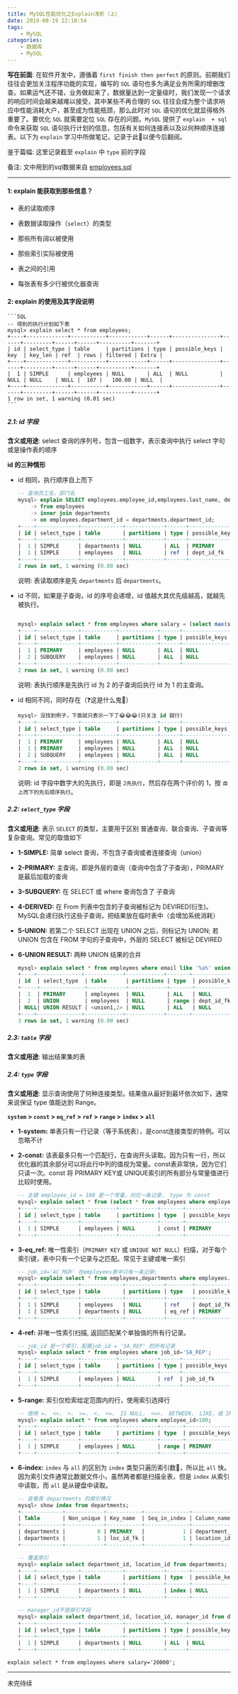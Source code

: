 ```yaml
---
title: MySQL性能优化之Explain浅析（上）
date: 2019-08-19 22:18:54
tags:
    - MySQL
categories:
    - 数据库
    - MySQL
---
```


**写在前面**: 在软件开发中，遵循着 `first finish then perfect` 的原则。前期我们往往会更加关注程序功能的实现，编写的 `SQL` 语句也多为满足业务所需的增删改查。如果运气还不错，业务做起来了，数据量达到一定量级时，我们发现一个请求的响应时间会越来越难以接受，其中某些不再合理的 `SQL` 往往会成为整个请求响应中性能消耗大户，甚至成为性能瓶颈，那么此时对 `SQL` 语句的优化就显得格外重要了。要优化 `SQL` 就需要定位 `SQL` 存在的问题。`MySQL` 提供了 `explain  + sql` 命令来获取 `SQL` 语句执行计划的信息，包括有关如何连接表以及以何种顺序连接表。以下为 `explain` 学习中所做笔记，记录于此📝以便今后翻阅。

鉴于篇幅: 这里记录截至 `explain` 中 `type` 前的字段

<!--more-->

备注: 文中用到的sql数据来自 [employees.sql](https://github.com/inscode/inscode.github.io/blob/master/blog/source/static/myemployees.sql)

---

#### 1: explain 能获取到那些信息？

- 表的读取顺序

- 表数据读取操作（`select`）的类型

- 那些所有阔以被使用

- 那些索引实际被使用

- 表之间的引用

- 每张表有多少行被优化器查询

#### 2: explain 的使用及其字段说明

    ```SQL
    -- 得到的执行计划如下表
    mysql> explain select * from employees;
    +----+-------------+-----------+------------+------+---------------+------+---------+------+------+----------+-------+
    | id | select_type | table     | partitions | type | possible_keys | key  | key_len | ref  | rows | filtered | Extra |
    +----+-------------+-----------+------------+------+---------------+------+---------+------+------+----------+-------+
    |  1 | SIMPLE      | employees | NULL       | ALL  | NULL          | NULL | NULL    | NULL |  107 |   100.00 | NULL  |
    +----+-------------+-----------+------------+------+---------------+------+---------+------+------+----------+-------+
    1 row in set, 1 warning (0.01 sec)
    ```
##### 2.1: id 字段

**含义或用途**: select 查询的序列号，包含一组数字，表示查询中执行 select 字句或是操作表的顺序

**id 的三种情形**

- id 相同，执行顺序自上而下

    ```SQL
    -- 查询员工名，部门名
    mysql> explain SELECT employees.employee_id,employees.last_name, departments.department_name
        -> from employees
        -> inner join departments
        -> on employees.department_id = departments.department_id;
    +----+-------------+-------------+------------+------+---------------+------------+---------+---------------------------------------+------+----------+-------+
    | id | select_type | table       | partitions | type | possible_keys | key        | key_len | ref                                   | rows | filtered | Extra |
    +----+-------------+-------------+------------+------+---------------+------------+---------+---------------------------------------+------+----------+-------+
    |  1 | SIMPLE      | departments | NULL       | ALL  | PRIMARY       | NULL       | NULL    | NULL                                  |   27 |   100.00 | NULL  |
    |  1 | SIMPLE      | employees   | NULL       | ref  | dept_id_fk    | dept_id_fk | 5       | myemployees.departments.department_id |    9 |   100.00 | NULL  |
    +----+-------------+-------------+------------+------+---------------+------------+---------+---------------------------------------+------+----------+-------+
    2 rows in set, 1 warning (0.00 sec)
    ```
    说明: 表读取顺序是先 `departments` 后 `departments`。

- id 不同，如果是子查询，id 的序号会递增，id 值越大其优先级越高，就越先被执行。

    ```SQL

    mysql> explain select * from employees where salary = (select max(salary) from employees);
    +----+-------------+-----------+------------+------+---------------+------+---------+------+------+----------+-------------+
    | id | select_type | table     | partitions | type | possible_keys | key  | key_len | ref  | rows | filtered | Extra       |
    +----+-------------+-----------+------------+------+---------------+------+---------+------+------+----------+-------------+
    |  1 | PRIMARY     | employees | NULL       | ALL  | NULL          | NULL | NULL    | NULL |  107 |    10.00 | Using where |
    |  2 | SUBQUERY    | employees | NULL       | ALL  | NULL          | NULL | NULL    | NULL |  107 |   100.00 | NULL        |
    +----+-------------+-----------+------------+------+---------------+------+---------+------+------+----------+-------------+
    2 rows in set, 1 warning (0.00 sec)
    ```
    说明: 表执行顺序是先执行 id 为 2 的子查询后执行 id 为 1 的主查询。

- id 相同不同，同时存在（❓这是什么鬼👻）

    ```SQL
    mysql> 没找到例子，下面就只表示一下了😂😂😂(只关注 id 就行)
    +----+-------------+-----------+------------+------+---------------+------+---------+------+------+----------+-------------+
    | id | select_type | table     | partitions | type | possible_keys | key  | key_len | ref  | rows | filtered | Extra       |
    +----+-------------+-----------+------------+------+---------------+------+---------+------+------+----------+-------------+
    |  1 | PRIMARY     | employees | NULL       | ALL  | NULL          | NULL | NULL    | NULL |  107 |    10.00 | Using where |
    |  1 | PRIMARY     | employees | NULL       | ALL  | NULL          | NULL | NULL    | NULL |  107 |   100.00 | NULL        |
    |  2 | SUBQUERY    | employees | NULL       | ALL  | NULL          | NULL | NULL    | NULL |  107 |   100.00 | NULL        |
    +----+-------------+-----------+------------+------+---------------+------+---------+------+------+----------+-------------+
    2 rows in set, 1 warning (0.00 sec)
    ```
    说明: id 字段中数字大的先执行，即是 `2先执行`，然后存在两个评价的 1，按 `自上而下的先后顺序执行`。


##### 2.2: `select_type` 字段    

**含义或用途**: 表示 `SELECT` 的类型，主要用于区别 普通查询、联合查询、子查询等复杂查询。常见的取值如下

- **1-SIMPLE:**  简单 select 查询，不包含子查询或者连接查询（union）

- **2-PRIMARY:**  主查询，即是外层的查询（查询中包含了子查询），PRIMARY 是最后加载的查询

- **3-SUBQUERY:**  在 SELECT 或 where 查询包含了 子查询

- **4-DERIVED:**  在 From 列表中包含的子查询被标记为 DEVIRED(衍生)。MySQL会递归执行这些子查询，把结果放在临时表中（会增加系统消耗）

- **5-UNION:**  若第二个 SELECT 出现在 UNION 之后，则标记为 UNION; 若 UNION 包含在 FROM 字句的子查询中，外层的 SELECT 被标记 DEVIRED

- **6-UNION RESULT:**  两种 UNION 结果的合并

    ```SQL
    mysql> explain select * from employees where email like '%a%' union select * from employees where department_id>90;
    +----+--------------+------------+------------+-------+---------------+------------+---------+------+------+----------+-----------------------+
    | id  | select_type  | table      | partitions | type  | possible_keys | key        | key_len | ref  | rows | filtered | Extra                 |
    +-----+--------------+------------+------------+-------+---------------+------------+---------+------+------+----------+-----------------------+
    |  1  | PRIMARY      | employees  | NULL       | ALL   | NULL          | NULL       | NULL    | NULL |  107 |    11.11 | Using where           |
    |  2  | UNION        | employees  | NULL       | range | dept_id_fk    | dept_id_fk | 5       | NULL |    8 |   100.00 | Using index condition |
    | NULL| UNION RESULT | <union1,2> | NULL       | ALL   | NULL          | NULL       | NULL    | NULL | NULL |     NULL | Using temporary       |
    +----+--------------+------------+------------+-------+---------------+------------+---------+------+------+----------+-----------------------+
    3 rows in set, 1 warning (0.00 sec)   
    ```

##### 2.3: `table` 字段

**含义或用途**: 输出结果集的表

##### 2.4: `type` 字段

**含义或用途**: 显示查询使用了何种连接类型。结果值从最好到最坏依次如下，通常来说保证 type 值能达到 Range。

**`system` > `const` > `eq_ref` > `ref` > `range` > `index` > `all`**

- **1-system:**  单表只有一行记录（等于系统表），是const连接类型的特例。可以忽略不计

- **2-const:**  该表最多只有一个匹配行，在查询开头读取。因为只有一行，所以优化器的其余部分可以将此行中列的值视为常量。const表非常快，因为它们只读一次。const 将 PRIMARY KEY或 UNIQUE索引的所有部分与常量值进行比较时使用。

    ```SQL
    -- 主键 employee_id = 100 是一个常量，对应一条记录， type 为 const
    mysql> explain select * from (select * from employees where employee_id = 100) as tmp;
    +----+-------------+-----------+------------+-------+---------------+---------+---------+-------+------+----------+-------+
    | id | select_type | table     | partitions | type  | possible_keys | key     | key_len | ref   | rows | filtered | Extra |
    +----+-------------+-----------+------------+-------+---------------+---------+---------+-------+------+----------+-------+
    |  1 | SIMPLE      | employees | NULL       | const | PRIMARY       | PRIMARY | 4       | const |    1 |   100.00 | NULL  |
    +----+-------------+-----------+------------+-------+---------------+---------+---------+-------+------+----------+-------+
    ```

- **3-eq_ref:**  唯一性索引（`PRIMARY KEY` 或 `UNIQUE NOT NULL`）扫描，对于每个索引键，表中只有一个记录与之匹配。常见于主键或唯一索引

    ```SQL
    -- job_id='AC_MGR' 在employees表中只有一条记录;
    mysql> explain select * from employees,departments where employees.job_id='AC_MGR' and departments.department_id = employees.department_id;
    +----+-------------+-------------+------------+--------+----------------------+-----------+---------+-------------------------------------+------+----------+-------------+
    | id | select_type | table       | partitions | type   | possible_keys        | key       | key_len | ref                                 | rows | filtered | Extra       |
    +----+-------------+-------------+------------+--------+----------------------+-----------+---------+-------------------------------------+------+----------+-------------+
    |  1 | SIMPLE      | employees   | NULL       | ref    | dept_id_fk,job_id_fk | job_id_fk | 23      | const                               |    1 |   100.00 | Using where |
    |  1 | SIMPLE      | departments | NULL       | eq_ref | PRIMARY              | PRIMARY   | 4       | myemployees.employees.department_id |    1 |   100.00 | NULL        |
    +----+-------------+-------------+------------+--------+----------------------+-----------+---------+-------------------------------------+------+----------+-------------+
    ```

- **4-ref:**  非唯一性索引扫描, 返回匹配某个单独值的所有行记录。

    ```SQL
    -- job_id 是一个索引，配置job_id = 'SA_REP' 的所有记录
    mysql> explain select * from employees where job_id='SA_REP';
    +----+-------------+-----------+------------+------+---------------+-----------+---------+-------+------+----------+-------+
    | id | select_type | table     | partitions | type | possible_keys | key       | key_len | ref   | rows | filtered | Extra |
    +----+-------------+-----------+------------+------+---------------+-----------+---------+-------+------+----------+-------+
    |  1 | SIMPLE      | employees | NULL       | ref  | job_id_fk     | job_id_fk | 23      | const |   30 |   100.00 | NULL  |
    +----+-------------+-----------+------------+------+---------------+-----------+---------+-------+------+----------+-------+
    ```

- **5-range:** 索引仅检索给定范围内的行，使用索引选择行   

    ```SQL
    -- 使用 =， <>， >， >=， <， <=， IS NULL， <=>， BETWEEN， LIKE，或 IN()运算符
    mysql> explain select * from employees where employee_id>100;
    +----+-------------+-----------+------------+-------+---------------+---------+---------+------+------+----------+-------------+
    | id | select_type | table     | partitions | type  | possible_keys | key     | key_len | ref  | rows | filtered | Extra       |
    +----+-------------+-----------+------------+-------+---------------+---------+---------+------+------+----------+-------------+
    |  1 | SIMPLE      | employees | NULL       | range | PRIMARY       | PRIMARY | 4       | NULL |  106 |   100.00 | Using where |
    +----+-------------+-----------+------------+-------+---------------+---------+---------+------+------+----------+-------------+    
    ```

- **6-index:** `index` 与 `all` 的区别为 `index` 类型只遍历索引数🌲，所以比 `all` 快。因为索引文件通常比数据文件小，虽然两者都是扫描全表，但是 `index` 从索引中读取，而 `all` 是从硬盘中读取。

    ```SQL
    -- 查看表 departments 的索引情况
    mysql> show index from departments;
    +-------------+------------+-----------+--------------+---------------+-----------+-------------+----------+--------+------+------------+---------+---------------+
    | Table       | Non_unique | Key_name  | Seq_in_index | Column_name   | Collation | Cardinality | Sub_part | Packed | Null | Index_type | Comment | Index_comment |
    +-------------+------------+-----------+--------------+---------------+-----------+-------------+----------+--------+------+------------+---------+---------------+
    | departments |          0 | PRIMARY   |            1 | department_id | A         |          27 |     NULL | NULL   |      | BTREE      |         |               |
    | departments |          1 | loc_id_fk |            1 | location_id   | A         |           7 |     NULL | NULL   | YES  | BTREE      |         |               |
    +-------------+------------+-----------+--------------+---------------+-----------+-------------+----------+--------+------+------------+---------+---------------+

    -- 覆盖索引
    mysql> explain select department_id, location_id from departments;
    +----+-------------+-------------+------------+-------+---------------+-----------+---------+------+------+----------+-------------+
    | id | select_type | table       | partitions | type  | possible_keys | key       | key_len | ref  | rows | filtered | Extra       |
    +----+-------------+-------------+------------+-------+---------------+-----------+---------+------+------+----------+-------------+
    |  1 | SIMPLE      | departments | NULL       | index | NULL          | loc_id_fk | 5       | NULL |   27 |   100.00 | Using index |
    +----+-------------+-------------+------------+-------+---------------+-----------+---------+------+------+----------+-------------+

    -- manager_id不是索引字段
    mysql> explain select department_id, location_id, manager_id from departments;
    +----+-------------+-------------+------------+------+---------------+------+---------+------+------+----------+-------+
    | id | select_type | table       | partitions | type | possible_keys | key  | key_len | ref  | rows | filtered | Extra |
    +----+-------------+-------------+------------+------+---------------+------+---------+------+------+----------+-------+
    |  1 | SIMPLE      | departments | NULL       | ALL  | NULL          | NULL | NULL    | NULL |   27 |   100.00 | NULL  |
    +----+-------------+-------------+------------+------+---------------+------+---------+------+------+----------+-------+
    ```


```
explain select * from employees where salary='20000';
```
---

未完待续
